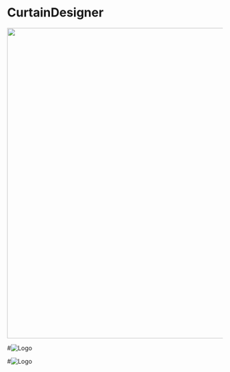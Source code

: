 # CurtainDesigner

<p>
    <img src="https://github.com/AlienOld/CurtainDesignerImgs/blob/main/gg.png" width="1290" height="725" />
</p>

#![Logo](/CurtainDesignerImgs/CurtainDesigner1.jpg) 

#![Logo](https://github.com/AlienOld/CurtainDesignerImgs/blob/main/gg.png) 
